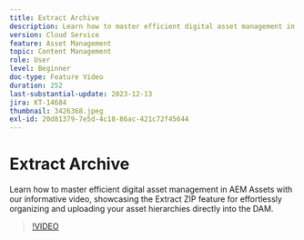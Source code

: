 ```yaml
---
title: Extract Archive
description: Learn how to master efficient digital asset management in AEM Assets with our informative video, showcasing the Extract ZIP feature for effortlessly organizing and uploading your asset hierarchies directly into the DAM.
version: Cloud Service
feature: Asset Management
topic: Content Management
role: User
level: Beginner
doc-type: Feature Video
duration: 252
last-substantial-update: 2023-12-13
jira: KT-14684
thumbnail: 3426368.jpeg
exl-id: 20d81379-7e5d-4c18-86ac-421c72f45644
---
```

# Extract Archive

Learn how to master efficient digital asset management in AEM Assets with our informative video, showcasing the Extract ZIP feature for effortlessly organizing and uploading your asset hierarchies directly into the DAM.

>[!VIDEO](https://video.tv.adobe.com/v/3426368/?learn=on)
